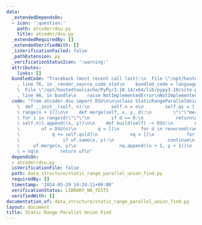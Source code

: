 ```yaml
---
data:
  _extendedDependsOn:
  - icon: ':question:'
    path: atcoder/dsu.py
    title: atcoder/dsu.py
  _extendedRequiredBy: []
  _extendedVerifiedWith: []
  _isVerificationFailed: false
  _pathExtension: py
  _verificationStatusIcon: ':warning:'
  attributes:
    links: []
  bundledCode: "Traceback (most recent call last):\n  File \"/opt/hostedtoolcache/PyPy/3.10.14/x64/lib/pypy3.10/site-packages/onlinejudge_verify/documentation/build.py\"\
    , line 76, in _render_source_code_stat\n    bundled_code = language.bundle(\n\
    \  File \"/opt/hostedtoolcache/PyPy/3.10.14/x64/lib/pypy3.10/site-packages/onlinejudge_verify/languages/python.py\"\
    , line 96, in bundle\n    raise NotImplementedError\nNotImplementedError\n"
  code: "from atcoder.dsu import DSU\n\n\nclass StaticRangeParallelUnionFind:\n  \
    \  def __init__(self, n):\n        self.n = n\n        self.qs = [[] for _ in\
    \ range(n + 1)]\n\n    def merge(self, x, y, d):\n        \"\"\"merge(x+i, y+i)\
    \ for i in range(d)\"\"\"\n        if d == 0:\n            return\n        self.qs[min(d,\
    \ self.n)].append((x, y))\n\n    def build(self) -> DSU:\n        n = self.n\n\
    \        uf = DSU(n)\n        q = []\n        for d in reversed(range(1, n + 1)):\n\
    \            q += self.qs[d]\n            nq = []\n            for x, y in q:\n\
    \                if uf.same(x, y):\n                    continue\n           \
    \     uf.merge(x, y)\n                nq.append((x + 1, y + 1))\n            q\
    \ = nq\n        return uf\n"
  dependsOn:
  - atcoder/dsu.py
  isVerificationFile: false
  path: data_structure/static_range_parallel_union_find.py
  requiredBy: []
  timestamp: '2024-05-29 14:24:11+09:00'
  verificationStatus: LIBRARY_NO_TESTS
  verifiedWith: []
documentation_of: data_structure/static_range_parallel_union_find.py
layout: document
title: Static Range Parallel Union Find
---
```

